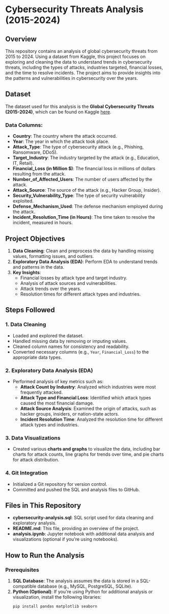 # Cybersecurity Threats Analysis (2015-2024)

## Overview
This repository contains an analysis of global cybersecurity threats from 2015 to 2024. Using a dataset from Kaggle, this project focuses on exploring and cleaning the data to understand trends in cybersecurity threats, including the types of attacks, industries targeted, financial losses, and the time to resolve incidents. The project aims to provide insights into the patterns and vulnerabilities in cybersecurity over the years.

## Dataset
The dataset used for this analysis is the **Global Cybersecurity Threats (2015-2024)**, which can be found on Kaggle [here](https://www.kaggle.com/datasets/atharvasoundankar/global-cybersecurity-threats-2015-2024).

### Data Columns:
- **Country**: The country where the attack occurred.
- **Year**: The year in which the attack took place.
- **Attack_Type**: The type of cybersecurity attack (e.g., Phishing, Ransomware, DDoS).
- **Target_Industry**: The industry targeted by the attack (e.g., Education, IT, Retail).
- **Financial_Loss (in Million $)**: The financial loss in millions of dollars resulting from the attack.
- **Number_of_Affected_Users**: The number of users affected by the attack.
- **Attack_Source**: The source of the attack (e.g., Hacker Group, Insider).
- **Security_Vulnerability_Type**: The type of security vulnerability exploited.
- **Defense_Mechanism_Used**: The defense mechanism employed during the attack.
- **Incident_Resolution_Time (in Hours)**: The time taken to resolve the incident, measured in hours.

## Project Objectives
1. **Data Cleaning**: Clean and preprocess the data by handling missing values, formatting issues, and outliers.
2. **Exploratory Data Analysis (EDA)**: Perform EDA to understand trends and patterns in the data.
3. **Key Insights**:
   - Financial losses by attack type and target industry.
   - Analysis of attack sources and vulnerabilities.
   - Attack trends over the years.
   - Resolution times for different attack types and industries.

## Steps Followed

### 1. Data Cleaning
- Loaded and explored the dataset.
- Handled missing data by removing or imputing values.
- Cleaned column names for consistency and readability.
- Converted necessary columns (e.g., `Year`, `Financial_Loss`) to the appropriate data types.

### 2. Exploratory Data Analysis (EDA)
- Performed analysis of key metrics such as:
  - **Attack Count by Industry**: Analyzed which industries were most frequently attacked.
  - **Attack Type and Financial Loss**: Identified which attack types caused the most financial damage.
  - **Attack Source Analysis**: Examined the origin of attacks, such as hacker groups, insiders, or nation-state actors.
  - **Incident Resolution Time**: Analyzed the resolution time for different attack types and industries.

### 3. Data Visualizations
- Created various **charts and graphs** to visualize the data, including bar charts for attack counts, line graphs for trends over time, and pie charts for attack distribution.

### 4. Git Integration
- Initialized a Git repository for version control.
- Committed and pushed the SQL and analysis files to GitHub.

## Files in This Repository
- **cybersecurity-analysis.sql**: SQL script used for data cleaning and exploratory analysis.
- **README.md**: This file, providing an overview of the project.
- **analysis.ipynb**: Jupyter notebook with additional data analysis and visualizations (optional if you're using notebooks).

## How to Run the Analysis

### Prerequisites
1. **SQL Database**: The analysis assumes the data is stored in a SQL-compatible database (e.g., MySQL, PostgreSQL, SQLite).
2. **Python (Optional)**: If you're using Python for additional analysis or visualization, install the following libraries:
   ```bash
   pip install pandas matplotlib seaborn

